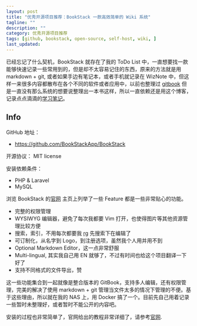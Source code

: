 ```yaml
---
layout: post
title: "优秀开源项目推荐：BookStack 一款高效简单的 Wiki 系统"
tagline: ""
description: ""
category: 优秀开源项目推荐
tags: [github, bookstack, open-source, self-host, wiki, ]
last_updated:
---
```


已经忘记了什么契机，BookStack 就存在了我的 ToDo List 中，一直想要找一款能够快速记录一些常用到的，但是却不太容易记住的东西，原来的方法就是用 markdown + git, 或者如果手边有笔记本，或者手机就记录在 WizNote 中，但这样一来很多内容都散布在各个不同的软件或者应用中，以前也整理过 [gitbook](/gitbook-tutorial/) 但是一直没有那么系统的想要说整理出一本书这样，所以一直依赖还是用这个博客，记录点点滴滴的[学习笔记](/categories.html#学习笔记)。

## Info

GitHub 地址：

- <https://github.com/BookStackApp/BookStack>

开源协议： MIT license

安装依赖条件：

- PHP & Laravel
- MySQL

浏览 BookStack 的[官网](https://www.bookstackapp.com/) 主页上列举了一些 Feature 都是一些非常贴心的功能。

- 完整的权限管理
- WYSIWYG 编辑器，避免了每次我都要 Vim 打开，也使得图片等其他资源管理比较方便
- 搜索，索引，不用每次都要我 [rg](/post/2019/09/ripgrep-recursively-searches-directories-using-regex-pattern.html) 先搜索下在编辑了
- 可订制化，从名字到 Logo，到注册选项，虽然我个人用并用不到
- Optional Markdown Editor，这一点非常舒服
- Multi-lingual, 其实我自己用 EN 就够了，不过有时间也给这个项目翻译一下好了
- 支持不同格式的文件导出，赞

这一些功能集合到一起就像是整合版本的 GitBook，支持多人编辑，还有权限管理，完美的解决了使用 markdown + git 管理当文件太多的情况下管理的不便。基于这些理由，所以就在我的 NAS 上，用 Docker 搞了一个。目前先自己用着记录一些暂时未整理好，或者暂时不能公开的内容吧。

安装的过程也非常简单了，官网给出的教程非常详细了，请参考[官网](https://www.bookstackapp.com/docs/admin/installation/).


